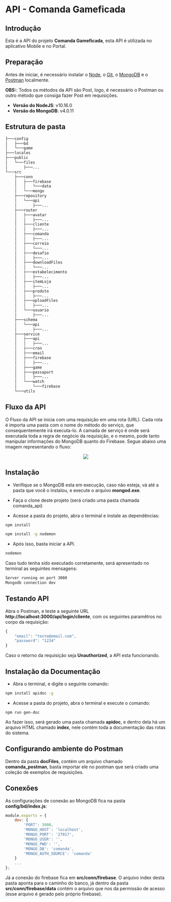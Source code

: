 # API - Comanda Gameficada

## Introdução
Esta é a API do projeto **Comanda Gameficada**, esta API é utilizada no aplicativo Mobile e no Portal.

## Preparação

Antes de iniciar, é necessário instalar o [Node](http://nodejs.org/), o [Git](https://git-scm.com/), o [MongoDB](https://www.mongodb.com/download-center/community) e o [Postman](https://www.getpostman.com/downloads/) localmente.

**OBS:**: Todos os métodos da API são Post, logo, é necessário o Postman ou outro método que consiga fazer Post em requisições.

* **Versão do NodeJS**: v10.16.0
* **Versão do MongoDB**: v4.0.11

## Estrutura de pasta

``` bash
├───config
│   ├───bd
│   └───game
├───locales
├───public
│   └───files
│       ├───...
└───src
    ├───conn
    │   ├───firebase
    │   │   └───data
    │   └───mongo
    ├───repository
    │   └───api
    │       ├───...
    ├───router
    │   ├───avatar
    │   │   ├───...
    │   ├───cliente
    │   │   ├───...
    │   ├───comanda
    │   │   ├───...
    │   ├───correio
    │   │   └───...
    │   ├───desafio
    │   │   ├───...
    │   ├───downloadFiles
    │   │   └───...
    │   ├───estabelecimento
    │   │   ├───...
    │   ├───itemLoja
    │   │   ├───...
    │   ├───produto
    │   │   ├───...
    │   ├───uploadFiles
    │   │   ├───...
    │   └───usuario
    │       ├───...
    ├───schema
    │   └───api
    │       ├───...
    ├───service
    │   ├───api
    │   │   ├───...
    │   ├───cron
    │   ├───email
    │   ├───firebase
    │   │   ├───...
    │   ├───game
    │   ├───passaport
    │   │   ├───...
    │   └───watch
    │       └───firebase
    └───utils
```

## Fluxo da API

O Fluxo da API se inicia com uma requisição em uma rota (URL). Cada rota é importa uma pasta com o nome do método do serviço, que consequentemente irá executa-lo. A camada de serviço é onde será executada toda a regra de negócio da requisição, e o mesmo, pode tanto manipular informações do MongoDB quanto do Firebase.
Segue abaixo uma imagem representando o fluxo:

<p align="center">
  <img src="https://uploaddeimagens.com.br/images/002/315/407/original/fluxo_api.png?1567468117">
</p>

## Instalação
 
 * Verifique se o MongoDB esta em execução, caso não esteja, vá até a pasta que você o instalou, e execute o arquivo **mongod.exe**.

 * Faça o clone deste projeto (será criado uma pasta chamada comanda_api)
 
 * Acesse a pasta do projeto, abra o terminal e instale as dependências:
```bash
npm install

npm install -g nodemon

```

 * Após isso, basta iniciar a API.
```bash
nodemon
```

Caso tudo tenha sido executado corretamente, será apresentado no terminal as seguintes mensagens:
```bash
Server running on port 3000
Mongodb connection dev
```

## Testando API
Abra o Postman, e teste a seguinte URL **http://localhost:3000/api/login/cliente**, com os seguintes paramêtros no corpo da requisição:
```js
{
	"email": "teste@email.com",
	"password": "1234"
}
```

Caso o retorno da requisição seja **Unauthorized**, a API esta funcionando.

## Instalação da Documentação

 * Abra o terminal, e digite o seguinte comando:
```bash
npm install apidoc -g
```

 * Acesse a pasta do projeto, abra o terminal e execute o comando:
```
npm run gen-doc
```

Ao fazer isso, será gerado uma pasta chamada **apidoc**, e dentro dela há um arquivo HTML chamado **index**, nele contém toda a documentação das rotas do sistema.

## Configurando ambiente do Postman
 
 Dentro da pasta **docFiles**, contém um arquivo chamado **comanda_postman**, basta importar ele no postman que será criado uma coleção de exemplos de requisições.

## Conexões

As configurações de conexão ao MongoDB fica na pasta **config/bd/index.js**:

```js
module.exports = {
    dev: {
        'PORT': 3000,
        'MONGO_HOST': 'localhost',
        'MONGO_PORT': '27017',
        'MONGO_USER': '',
        'MONGO_PWD': '',
        'MONGO_DB': 'comanda',
        'MONGO_AUTH_SOURCE': 'comanda'
    }
    ...
};
```
Já a conexão do firebase fica em **src/conn/firebase**. O arquivo index desta pasta aponta para o caminho do banco, já dentro da pasta **src/conn/firebase/data** contém o arquivo que nos da permissão de acesso (esse arquivo é gerado pelo próprio firebase).
